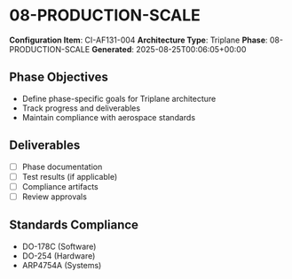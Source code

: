 # 08-PRODUCTION-SCALE

**Configuration Item**: CI-AF131-004
**Architecture Type**: Triplane
**Phase**: 08-PRODUCTION-SCALE
**Generated**: 2025-08-25T00:06:05+00:00

## Phase Objectives
- Define phase-specific goals for Triplane architecture
- Track progress and deliverables
- Maintain compliance with aerospace standards

## Deliverables
- [ ] Phase documentation
- [ ] Test results (if applicable)
- [ ] Compliance artifacts
- [ ] Review approvals

## Standards Compliance
- DO-178C (Software)
- DO-254 (Hardware)
- ARP4754A (Systems)

